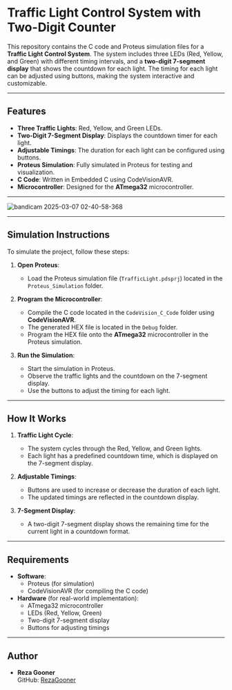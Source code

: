 # Traffic Light Control System with Two-Digit Counter

This repository contains the C code and Proteus simulation files for a **Traffic Light Control System**. The system includes three LEDs (Red, Yellow, and Green) with different timing intervals, and a **two-digit 7-segment display** that shows the countdown for each light. The timing for each light can be adjusted using buttons, making the system interactive and customizable.

---

## Features
- **Three Traffic Lights**: Red, Yellow, and Green LEDs.
- **Two-Digit 7-Segment Display**: Displays the countdown timer for each light.
- **Adjustable Timings**: The duration for each light can be configured using buttons.
- **Proteus Simulation**: Fully simulated in Proteus for testing and visualization.
- **C Code**: Written in Embedded C using CodeVisionAVR.
- **Microcontroller**: Designed for the **ATmega32** microcontroller.

---

![bandicam 2025-03-07 02-40-58-368](https://github.com/user-attachments/assets/191d6322-5526-4059-bfc6-5e4605477a78)

---
## Simulation Instructions
To simulate the project, follow these steps:

1. **Open Proteus**:
   - Load the Proteus simulation file (`TrafficLight.pdsprj`) located in the `Proteus_Simulation` folder.

2. **Program the Microcontroller**:
   - Compile the C code located in the `CodeVision_C_Code` folder using **CodeVisionAVR**.
   - The generated HEX file is located in the `Debug` folder.
   - Program the HEX file onto the **ATmega32** microcontroller in the Proteus simulation.

3. **Run the Simulation**:
   - Start the simulation in Proteus.
   - Observe the traffic lights and the countdown on the 7-segment display.
   - Use the buttons to adjust the timing for each light.

---


## How It Works
1. **Traffic Light Cycle**:
   - The system cycles through the Red, Yellow, and Green lights.
   - Each light has a predefined countdown time, which is displayed on the 7-segment display.

2. **Adjustable Timings**:
   - Buttons are used to increase or decrease the duration of each light.
   - The updated timings are reflected in the countdown display.

3. **7-Segment Display**:
   - A two-digit 7-segment display shows the remaining time for the current light in a countdown format.

---

## Requirements
- **Software**:
  - Proteus (for simulation)
  - CodeVisionAVR (for compiling the C code)
- **Hardware** (for real-world implementation):
  - ATmega32 microcontroller
  - LEDs (Red, Yellow, Green)
  - Two-digit 7-segment display
  - Buttons for adjusting timings

---

## Author
- **Reza Gooner**  
  GitHub: [RezaGooner](https://github.com/RezaGooner)
